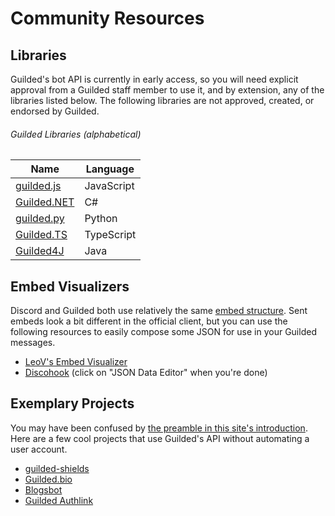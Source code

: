 # Community Resources

## Libraries

Guilded's bot API is currently in early access, so you will need explicit approval from a Guilded staff member to use it, and by extension, any of the libraries listed below. The following libraries are not approved, created, or endorsed by Guilded.

###### Guilded Libraries (alphabetical)

| Name                                                       | Language   |
| ---------------------------------------------------------- | ---------- |
| [guilded.js](https://github.com/guildedjs/guilded.js)      | JavaScript |
| [Guilded.NET](https://github.com/Guilded-NET/Guilded.NET)  | C#         |
| [guilded.py](https://github.com/shayypy/guilded.py)        | Python     |
| [Guilded.TS](https://github.com/guildedts/guilded.ts)      | TypeScript |
| [Guilded4J](https://github.com/MCUmbrella/Guilded4J)       | Java       |

## Embed Visualizers

Discord and Guilded both use relatively the same [embed structure](/resources/channel/#embed-object). Sent embeds look a bit different in the official client, but you can use the following resources to easily compose some JSON for use in your Guilded messages.

- [LeoV's Embed Visualizer](https://leovoel.github.io/embed-visualizer)
- [Discohook](https://discohook.app) (click on "JSON Data Editor" when you're done)

## Exemplary Projects

You may have been confused by [the preamble in this site's introduction](/#userbots-you). Here are a few cool projects that use Guilded's API without automating a user account.

- [guilded-shields](https://github.com/yoki-labs/guilded-shields)
- [Guilded.bio](https://guilded.bio)
- [Blogsbot](https://blogsbot.shay.cat)
- [Guilded Authlink](https://authlink.guildedapi.com)
